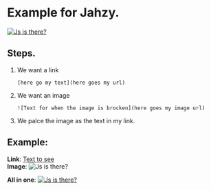 # Example for Jahzy.

[![Js is there?](https://skillicons.dev/icons?i=js)](https://www.w3schools.com/js/)

## Steps.
1. We want a link

   `[here go my text](here goes my url)`
2. We want an image

   `![Text for when the image is brocken](here goes my image url)`

3. We palce the image as the text in my link.

## Example:

**Link**: [Text to see](https://www.w3schools.com/js/)  
**Image**: ![Js is there?](https://skillicons.dev/icons?i=js)  

**All in one**: [![Js is there?](https://skillicons.dev/icons?i=js)](https://www.w3schools.com/js/)

